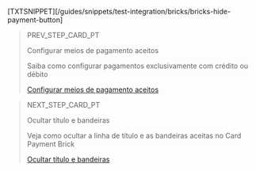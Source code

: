 [TXTSNIPPET][/guides/snippets/test-integration/bricks/bricks-hide-payment-button]

> PREV_STEP_CARD_PT
>
> Configurar meios de pagamento aceitos
>
> Saiba como configurar pagamentos exclusivamente com crédito ou débito
>
> [Configurar meios de pagamento aceitos](/developers/pt/docs/checkout-bricks/card-payment-brick/additional-customization/configure-payment-methods)

> NEXT_STEP_CARD_PT
>
> Ocultar título e bandeiras
>
> Veja como ocultar a linha de título e as bandeiras aceitas no Card Payment Brick
>
> [Ocultar título e bandeiras](/developers/pt/docs/checkout-bricks/card-payment-brick/additional-customization/hide-title-and-flags)